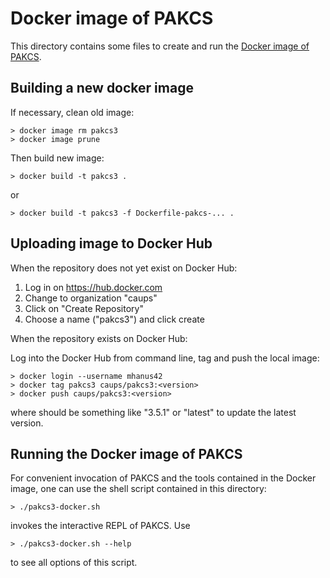 Docker image of PAKCS
=====================

This directory contains some files to create and run the
[Docker image of PAKCS](https://hub.docker.com/r/caups/pakcs3).


Building a new docker image
---------------------------

If necessary, clean old image:

    > docker image rm pakcs3
    > docker image prune

Then build new image:

    > docker build -t pakcs3 .

or

    > docker build -t pakcs3 -f Dockerfile-pakcs-... .


Uploading image to Docker Hub
-----------------------------

When the repository does not yet exist on Docker Hub:

1. Log in on https://hub.docker.com
2. Change to organization "caups"
3. Click on "Create Repository"
4. Choose a name ("pakcs3") and click create

When the repository exists on Docker Hub:

Log into the Docker Hub from command line, tag and push the local image:

    > docker login --username mhanus42
    > docker tag pakcs3 caups/pakcs3:<version>
    > docker push caups/pakcs3:<version>

where <version> should be something like "3.5.1"
or "latest" to update the latest version.


Running the Docker image of PAKCS
---------------------------------

For convenient invocation of PAKCS and the tools contained in the
Docker image, one can use the shell script contained in this directory:

    > ./pakcs3-docker.sh

invokes the interactive REPL of PAKCS. Use

    > ./pakcs3-docker.sh --help

to see all options of this script.


